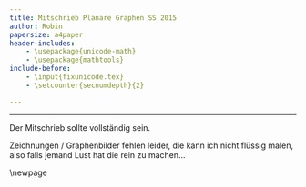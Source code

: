 ```yaml
---
title: Mitschrieb Planare Graphen SS 2015
author: Robin
papersize: a4paper
header-includes:
    - \usepackage{unicode-math}
	- \usepackage{mathtools}
include-before:
    - \input{fixunicode.tex}
	- \setcounter{secnumdepth}{2}

---
```


---

Der Mitschrieb sollte vollständig sein.

Zeichnungen / Graphenbilder fehlen leider, die kann ich nicht flüssig malen, also falls jemand Lust hat die rein zu machen...

\newpage
